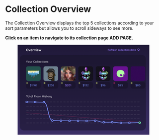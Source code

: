 # Collection Overview

The Collection Overview displays the top 5 collections according to your sort parameters but allows you to scroll sideways to see more.&#x20;

**Click on an item to navigate to its collection page ADD PAGE.**

&#x20;                              &#x20;

<figure><img src="../.gitbook/assets/Screen Shot 2023-04-27 at 10.45.49 PM.png" alt="" width="563"><figcaption></figcaption></figure>
